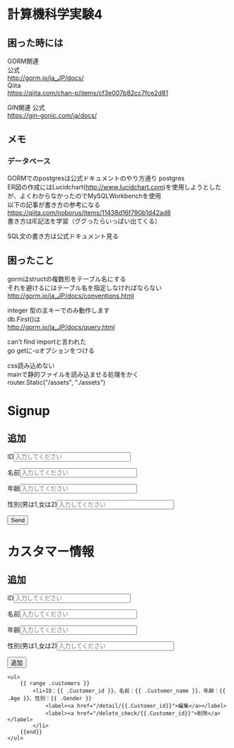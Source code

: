 # 計算機科学実験4

## 困った時には
GORM関連  
公式  
http://gorm.io/ja_JP/docs/  
Qiita  
https://qiita.com/chan-p/items/cf3e007b82cc7fce2d81  

GIN関連
公式  
https://gin-gonic.com/ja/docs/

## メモ

### データベース
GORMでのpostgresは公式ドキュメントのやり方通り
postgres  
ER図の作成にはLucidchart(http://www.lucidchart.com)を使用しようとしたが、よくわからなかったのでMySQLWorkbenchを使用  
以下の記事が書き方の参考になる  
https://qiita.com/noborus/items/11438d16f790b1d42ad8  
書き方はIE記法を学習（ググったらいっぱい出てくる）

SQL文の書き方は公式ドキュメント見る

## 困ったこと
gormはstructの複数形をテーブル名にする  
それを避けるにはテーブル名を指定しなければならない  
http://gorm.io/ja_JP/docs/conventions.html

integer 型の主キーでのみ動作します  
db.First()は  
http://gorm.io/ja_JP/docs/query.html

can't find importと言われた  
go getに-uオプションをつける

css読み込めない  
mainで静的ファイルを読み込ませる処理をかく  
router.Static("/assets", "./assets")

<h1>Signup</h1>
    <h2>追加</h2>
    <!-- /newにPOSTで投げる -->
    <!-- Go側のcreateのとことつながっている -->
    <form method="post" action="/new">
        <p>ID<input type="text" name="customer_id" size="30" placeholder="入力してください" ></p>
        <p>名前<input type="text" name="customer_name" size="30" placeholder="入力してください" ></p>
        <p>年齢<input type="text" name="age" size="30" placeholder="入力してください" ></p>
        <p>性別(男は1,女は2)<input type="text" name="gender" size="30" placeholder="入力してください" ></p>
        <p><input type="submit" value="Send"></p>
    </form>


<h1>カスタマー情報</h1>
    <h2>追加</h2>
    <!-- /newにPOSTで投げる -->
    <!-- Go側のcreateのとことつながっている -->
    <form method="post" action="/new">
        <p>ID<input type="text" name="customer_id" size="30" placeholder="入力してください" ></p>
        <p>名前<input type="text" name="customer_name" size="30" placeholder="入力してください" ></p>
        <p>年齢<input type="text" name="age" size="30" placeholder="入力してください" ></p>
        <p>性別(男は1,女は2)<input type="text" name="gender" size="30" placeholder="入力してください" ></p>
        <p><input type="submit" value="追加"></p>
    </form>

    <ul>
        {{ range .customers }}
            <li>ID：{{ .Customer_id }}、名前：{{ .Customer_name }}、年齢：{{ .Age }}、性別：{{ .Gender }}
                <label><a href="/detail/{{.Customer_id}}">編集</a></label>
                <label><a href="/delete_check/{{.Customer_id}}">削除</a></label>
            </li>
        {{end}}
    </ul>